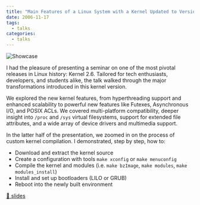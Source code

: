 ```yaml
---
title: "Main Features of a Linux System with a Kernel Updated to Version 2.6.X"
date: 2006-11-17
tags:
  - talks
categories:
  - talks
---
```



![Showcase](../linux-2_6-features.png)

I had the pleasure of presenting a seminar on one of the most pivotal releases in Linux history: Kernel 2.6. Tailored for tech enthusiasts, developers, and students alike, the talk walked through the major transformations introduced in this kernel version.

We explored the new kernel features, from hyperthreading support and enhanced scalability to powerful new features like Futexes, Asynchronous I/O, and POSIX ACLs. We covered multi-platform compatibility, deeper insight into `/proc` and `/sys` virtual filesystems, support for extended file attributes, and a wide array of device drivers and multimedia support.

In the latter half of the presentation, we zoomed in on the process of custom kernel compilation. I demonstrated, step by step, how to:
- Download and extract the kernel source
- Create a configuration with tools `make xconfig` or `make menuconfig`
- Compile the kernel and modules (i.e. `make bzImage`, `make modules`, `make modules_install`)
- Install and set up bootloaders (LILO or GRUB)
- Reboot into the newly built environment


[💾 slides](../linux-2_6-features.pdf)
